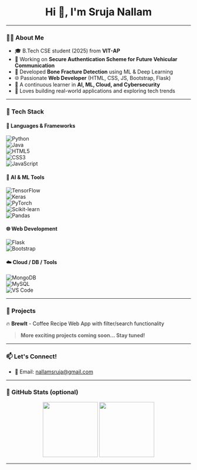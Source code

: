 <h1 align="center">Hi 👋, I'm Sruja Nallam</h1>


---

### 👩‍💻 About Me
- 🎓 B.Tech CSE student (2025) from **VIT-AP**
- 🔐 Working on **Secure Authentication Scheme for Future Vehicular Communication**
- 🦴 Developed **Bone Fracture Detection** using ML & Deep Learning
- 🌐 Passionate **Web Developer** (HTML, CSS, JS, Bootstrap, Flask)
- 🌱 A continuous learner in **AI, ML, Cloud, and Cybersecurity**
- 💬 Loves building real-world applications and exploring tech trends

---

### 🧠 Tech Stack

#### 🔹 Languages & Frameworks  
![Python](https://img.shields.io/badge/Python-3670A0?style=for-the-badge&logo=python&logoColor=ffdd54)  
![Java](https://img.shields.io/badge/Java-ED8B00?style=for-the-badge&logo=java&logoColor=white)  
![HTML5](https://img.shields.io/badge/HTML5-E34F26?style=for-the-badge&logo=html5&logoColor=white)  
![CSS3](https://img.shields.io/badge/CSS3-1572B6?style=for-the-badge&logo=css3&logoColor=white)  
![JavaScript](https://img.shields.io/badge/JavaScript-F7DF1E?style=for-the-badge&logo=javascript&logoColor=black)

#### 🤖 AI & ML Tools  
![TensorFlow](https://img.shields.io/badge/TensorFlow-FF6F00?style=for-the-badge&logo=tensorflow&logoColor=white)  
![Keras](https://img.shields.io/badge/Keras-D00000?style=for-the-badge&logo=keras&logoColor=white)  
![PyTorch](https://img.shields.io/badge/PyTorch-EE4C2C?style=for-the-badge&logo=pytorch&logoColor=white)  
![Scikit-learn](https://img.shields.io/badge/scikit--learn-F7931E?style=for-the-badge&logo=scikit-learn&logoColor=white)  
![Pandas](https://img.shields.io/badge/Pandas-150458?style=for-the-badge&logo=pandas&logoColor=white)

#### 🌐 Web Development  
![Flask](https://img.shields.io/badge/Flask-000000?style=for-the-badge&logo=flask&logoColor=white)  
![Bootstrap](https://img.shields.io/badge/Bootstrap-563d7c?style=for-the-badge&logo=bootstrap&logoColor=white)

#### ☁️ Cloud / DB / Tools  
![MongoDB](https://img.shields.io/badge/MongoDB-4EA94B?style=for-the-badge&logo=mongodb&logoColor=white)  
![MySQL](https://img.shields.io/badge/MySQL-005C84?style=for-the-badge&logo=mysql&logoColor=white)  
![VS Code](https://img.shields.io/badge/VSCode-0078d7?style=for-the-badge&logo=visual-studio-code&logoColor=white)

---

### 🚀 Projects
🔥 **BrewIt** - Coffee Recipe Web App with filter/search functionality 

> **More exciting projects coming soon... Stay tuned!**

---

### 📫 Let's Connect!
- 📧 Email: [nallamsruja@gmail.com](mailto:nallamsruja@gmail.com)

---

### 🧮 GitHub Stats (optional)

<p align="center">
  <img src="https://github-readme-stats.vercel.app/api?username=srujanallam&show_icons=true&theme=github_dark" height="150"/>
  <img src="https://github-readme-stats.vercel.app/api/top-langs/?username=srujanallam&layout=compact&theme=github_dark" height="150"/>
</p>

---

